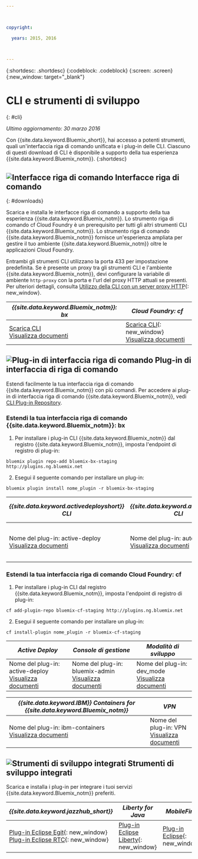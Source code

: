 ```yaml
---

 

copyright:

  years: 2015, 2016

 

---
```


{:shortdesc: .shortdesc}
{:codeblock: .codeblock}
{:screen: .screen}
{:new_window: target="_blank"}

# CLI e strumenti di sviluppo
{: #cli}

*Ultimo aggiornamento: 30 marzo 2016* 

Con {{site.data.keyword.Bluemix_short}}, hai accesso a potenti strumenti, quali un'interfaccia riga di comando unificata e i plug-in delle CLI. Ciascuno di questi download di CLI è disponibile a supporto della tua esperienza {{site.data.keyword.Bluemix_notm}}.
{:shortdesc}

## ![Interfacce riga di comando](./images/CLI.svg) Interfacce riga di comando
{: #downloads}

Scarica e installa le interfacce riga di comando a supporto della tua esperienza {{site.data.keyword.Bluemix_notm}}. Lo strumento riga di comando cf Cloud Foundry è un prerequisito per tutti gli altri strumenti CLI {{site.data.keyword.Bluemix_notm}}. Lo strumento riga di comando {{site.data.keyword.Bluemix_notm}} fornisce un'esperienza ampliata per gestire il tuo ambiente {{site.data.keyword.Bluemix_notm}} oltre le applicazioni Cloud Foundry.

Entrambi gli strumenti CLI utilizzano la porta 433 per impostazione predefinita. Se è presente un proxy tra gli strumenti CLI e l'ambiente {{site.data.keyword.Bluemix_notm}}, devi configurare la variabile di ambiente `http-proxy` con la porta e l'url del proxy HTTP attuali se presenti. Per ulteriori dettagli, consulta [Utilizzo della CLI con un server proxy HTTP](http://docs.cloudfoundry.org/cf-cli/http-proxy.html){: new_window}.


| *{{site.data.keyword.Bluemix_notm}}: bx* | *Cloud Foundry: cf* |
|---------------------|---------------|
| [Scarica CLI](http://clis.ng.bluemix.net/) <br> [Visualizza documenti](./reference/bluemix_cli/index.html)|  [Scarica CLI](https://github.com/cloudfoundry/cli/releases){: new_window}  <br> [Visualizza documenti](./reference/cfcommands/index.html) |


## ![Plug-in di interfaccia riga di comando](./images/CLI_Plugin.svg) Plug-in di interfaccia di riga di comando

Estendi facilmente la tua interfaccia riga di comando {{site.data.keyword.Bluemix_notm}} con più comandi. Per accedere ai plug-in di interfaccia
riga di comando {{site.data.keyword.Bluemix_notm}}, vedi [ CLI Plug-in Repository](http://plugins.ng.bluemix.net/).

### Estendi la tua interfaccia riga di comando {{site.data.keyword.Bluemix_notm}}: bx

1. Per installare i plug-in CLI {{site.data.keyword.Bluemix_notm}} dal registro {{site.data.keyword.Bluemix_notm}}, imposta l'endpoint di registro di plug-in:
```
bluemix plugin repo-add bluemix-bx-staging http://plugins.ng.bluemix.net
```
2. Esegui il seguente comando per installare un plug-in:
```
bluemix plugin install nome_plugin -r bluemix-bx-staging
```

| *{{site.data.keyword.activedeployshort}} CLI* | *{{site.data.keyword.autoscaling}} CLI* | *Network Security Groups* |
|-----|-----|-----|
| Nome del plug-in: active-deploy <br> [Visualizza documenti](../services/ActiveDeploy/cli.html#cli) | Nome del plug-in: auto-scaling <br> [Visualizza documenti](./plugins/auto-scaling/index.html) |  Nome del plug-in: nsg <br> [Visualizza documenti](./plugins/networksecuritygroups/index.html)  |


### Estendi la tua interfaccia riga di comando Cloud Foundry: cf

1. Per installare i plug-in CLI dal registro {{site.data.keyword.Bluemix_notm}}, imposta l'endpoint di registro di plug-in:
```
cf add-plugin-repo bluemix-cf-staging http://plugins.ng.bluemix.net
```
2. Esegui il seguente comando per installare un plug-in:
```
cf install-plugin nome_plugin -r bluemix-cf-staging
```

| *Active Deploy* | *Console di gestione* | *Modalità di sviluppo* |
|-----------------|-----------------|-----------------|
| Nome del plug-in: active-deploy <br>  [Visualizza documenti](../services/ActiveDeploy/cli.html#cli) |  Nome del plug-in: bluemix-admin <br> [Visualizza documenti](../cli/plugins/bluemix_admin/index.html) | Nome del plug-in: dev_mode <br> [Visualizza documenti](./plugins/dev_mode/index.html) |

| *{{site.data.keyword.IBM}} Containers for {{site.data.keyword.Bluemix_notm}}* | *VPN* |
|-----------------|-----------------|
| Nome del plug-in: ibm-containers <br> [Visualizza documenti](https://www.{DomainName}/docs/containers/container_cli_cfic.html#container_cli_cfic) | Nome del plug-in: VPN <br> [Visualizza documenti](./plugins/vpn/index.html) |

<!-- View docs link for bluemix-admin plug-in cannot go live until December time frame. Check in with Michelle -->


## ![Strumenti di sviluppo integrati](./images/Integrated_Dev_Tools.svg) Strumenti di sviluppo integrati

Scarica e installa i plug-in per integrare i tuoi servizi {{site.data.keyword.Bluemix_notm}} preferiti.

| *{{site.data.keyword.jazzhub_short}}* | *Liberty for Java* | *MobileFirst* | *{{site.data.keyword.rules_short}}* |
|-------------|----------|----------|----------|
| [Plug-in Eclipse Egit](https://hub.jazz.net/docs/reference/gitclient/#eclipse_using_egit){: new_window} <br> [Plug-in Eclipse RTC](https://hub.jazz.net/docs/reference/gitclient/#eclipse_using_rtc){: new_window} | [Plug-in Eclipse Liberty](https://developer.ibm.com/wasdev/downloads/liberty-profile-using-eclipse/){: new_window} | [Plug-in Eclipse](https://marketplace.eclipse.org/content/ibm-mobilefirst-platform-studio){: new_window} | [Plug-in Eclipse Rules Designer](../services/rules/index.html#rulov002) |
